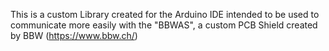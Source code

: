 This is a custom Library created for the Arduino IDE intended to be used to communicate more easily with the "BBWAS", a custom PCB Shield created by BBW (https://www.bbw.ch/)
